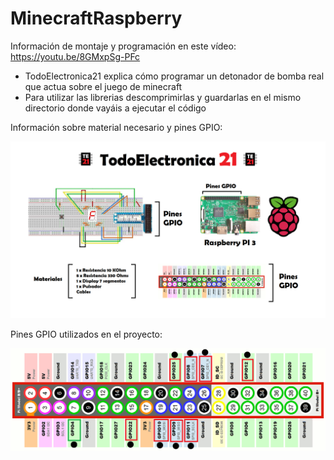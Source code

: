 # MinecraftRaspberry

Información de montaje y programación en este vídeo: https://youtu.be/8GMxpSg-PFc

- TodoElectronica21 explica cómo programar un detonador de bomba real que actua sobre el juego de minecraft
- Para utilizar las librerias descomprimirlas y guardarlas en el mismo directorio donde vayáis a ejecutar el código


Información sobre material necesario y pines GPIO:

![alt text](https://github.com/TodoElectronica21/MinecraftRaspberry/blob/master/Materiales%20y%20pines%20GPIO.png)


Pines GPIO utilizados en el proyecto:

![alt text](https://github.com/TodoElectronica21/MinecraftRaspberry/blob/master/Pines%20GPIO%20Display.png)
